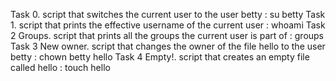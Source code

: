 Task 0. script that switches the current user to the user betty : su betty
Task 1. script that prints the effective username of the current user : whoami
Task 2 Groups. script that prints all the groups the current user is part of : groups
Task 3 New owner. script that changes the owner of the file hello to the user betty : chown betty hello
Task 4 Empty!.  script that creates an empty file called hello : touch hello
